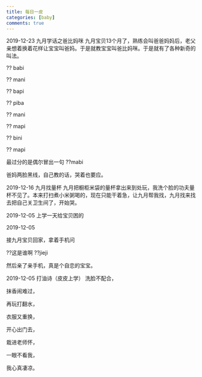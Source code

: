 ```yaml
---
title: 每日一皮
categories: [baby]
comments: true
---
```

2019-12-23
九月学话之爸比妈咪
九月宝贝13个月了，熟练会叫爸爸妈妈后，老父亲想着换着花样让宝宝叫爸妈。于是就教宝宝叫爸比妈咪。于是就有了各种新奇的叫法。

?? babi

?? mani

?? bapi

?? piba

?? mani

?? mapi

?? bini

?? mapi

最过分的是偶尔冒出一句 ??mabi

爸妈两脸黑线，自己教的话，哭着也要应。

2019-12-16
九月找量杯
九月把橱柜米袋的量杯拿出来到处玩，我洗个脸的功夫量杯不见了。本来打扫煮小米粥喝的，现在只能干着急，让九月帮我找，九月找来找去把自己关卫生间了，开始哭。

2019-12-05
上学一天给宝贝困的

2019-12-05

接九月宝贝回家，拿着手机问

??这是谁啊
??jieji

然后亲了亲手机，真是个自恋的宝宝。


2019-12-05
打油诗（皮皮上学）
洗脸不配合，

抹香闹难过，

再玩打翻水，

衣服又重换，

开心出门去，

栽进老师怀，

一眼不看我，

我心真凄凉。  
